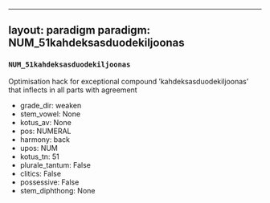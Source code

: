 
---
layout: paradigm
paradigm: NUM_51kahdeksasduodekiljoonas
---
### ` NUM_51kahdeksasduodekiljoonas `

Optimisation hack for exceptional compound ’kahdeksasduodekiljoonas’ that inflects in all parts with agreement
* grade_dir: weaken
* stem_vowel: None
* kotus_av: None
* pos: NUMERAL
* harmony: back
* upos: NUM
* kotus_tn: 51
* plurale_tantum: False
* clitics: False
* possessive: False
* stem_diphthong: None
